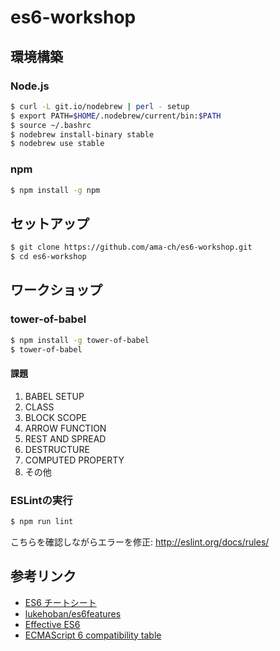 # es6-workshop

## 環境構築

### Node.js

```bash
$ curl -L git.io/nodebrew | perl - setup
$ export PATH=$HOME/.nodebrew/current/bin:$PATH
$ source ~/.bashrc
$ nodebrew install-binary stable
$ nodebrew use stable
```

### npm

```bash
$ npm install -g npm
```

## セットアップ

```bash
$ git clone https://github.com/ama-ch/es6-workshop.git
$ cd es6-workshop
```

## ワークショップ

### tower-of-babel

```bash
$ npm install -g tower-of-babel
$ tower-of-babel
```

#### 課題

1. BABEL SETUP
1. CLASS
1. BLOCK SCOPE
1. ARROW FUNCTION
1. REST AND SPREAD
1. DESTRUCTURE
1. COMPUTED PROPERTY
1. その他

### ESLintの実行

```bash
$ npm run lint
```

こちらを確認しながらエラーを修正:   http://eslint.org/docs/rules/

## 参考リンク

* [ES6 チートシート](http://postd.cc/es6-cheatsheet/)
* [lukehoban/es6features](https://github.com/lukehoban/es6features)
* [Effective ES6](http://www.slideshare.net/teppeis/effective-es6)
* [ECMAScript 6 compatibility table](https://kangax.github.io/compat-table/es6/)
